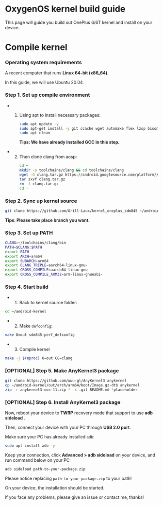 # OxygenOS kernel build guide

This page will guide you build out OnePlus 6/6T kernel and install on your device.

# Compile kernel

### Operating system requirements

A recent computer that runs **Linux 64-bit (x86_64)**.

In this guide, we will use Ubuntu 20.04.

### Step 1. Set up compile environment

* 1. Using apt to install necessary packages:
        ```bash
        sudo apt update -y
        sudo apt-get install -y git ccache wget automake flex lzop bison gperf build-essential zip curl zlib1g-dev libxml2-utils bzip2 libbz2-dev libbz2-1.0 libghc-bzlib-dev squashfs-tools pngcrush schedtool dpkg-dev liblz4-tool make optipng maven libssl-dev pwgen libswitch-perl policycoreutils minicom libxml-sax-base-perl libxml-simple-perl bc libc6-dev-i386 lib32ncurses5-dev libx11-dev lib32z-dev libgl1-mesa-dev xsltproc unzip device-tree-compiler python2 python3 gcc-9-aarch64-linux-gnu gcc-9-arm-linux-gnueabi gcc-aarch64-linux-gnu gcc-arm-linux-gnueabi
        sudo apt clean
        ```

        **Tips: We have already installed GCC in this step.**



* 2. Then clone clang from aosp:
        ```bash
        cd ~
        mkdir -p toolchains/clang && cd toolchains/clang
        wget -O clang.tar.gz https://android.googlesource.com/platform//prebuilts/clang/host/linux-x86/+archive/refs/tags/android-14.0.0_r0.78/clang-r416183b.tar.gz 
        tar zxvf clang.tar.gz
        rm -f clang.tar.gz
        cd -
        ```

### Step 2. Sync up kernel source

```bash
git clone https://github.com/Grill-Laux/kernel_oneplus_sdm845 ~/android-kernel --recursive --depth=1 -b oos/wip-upstream
```
**Tips: Please take place branch you want.**

### Step 3. Set up PATH
```bash
CLANG=~/toolchains/clang/bin
PATH=$CLANG:$PATH
export PATH
export ARCH=arm64
export SUBARCH=arm64
export CLANG_TRIPLE=aarch64-linux-gnu-
export CROSS_COMPILE=aarch64-linux-gnu-
export CROSS_COMPILE_ARM32=arm-linux-gnueabi-
```

### Step 4. Start build
* 1. Back to kernel source folder:
```bash
cd ~/android-kernel
```
* 2. Make `defconfig`:
```bash
make O=out sdm845-perf_defconfig
```
* 3. Compile kernel
```bash
make -j $(nproc) O=out CC=clang
```

### [OPTIONAL] Step 5. Make AnyKernel3 package
```bash
git clone https://github.com/uwu-gl/AnyKernel3 anykernel
cp ~/android-kernel/out/arch/arm64/boot/Image.gz-dtb anykernel
zip -r anykernel3-oos-11.zip * -x .git README.md *placeholder
 ```

### [OPTIONAL] Step 6. Install AnyKernel3 package

Now, reboot your device to **TWRP** recovery mode that support to use **adb sideload** .

Then, connect your device with your PC through **USB 2.0 port**.

Make sure your PC has already installed `adb`:
```bash
sudo apt install adb -y
```

Keep your connection, click **Advanced > adb sideload** on your device, and run command below on your PC:
```bash
adb sideload path-to-your-package.zip
```
Please notice replacing `path-to-your-package.zip` to your path!

On your device, the installation should be started.

If you face any problems, please give an issue or contact me, thanks!
